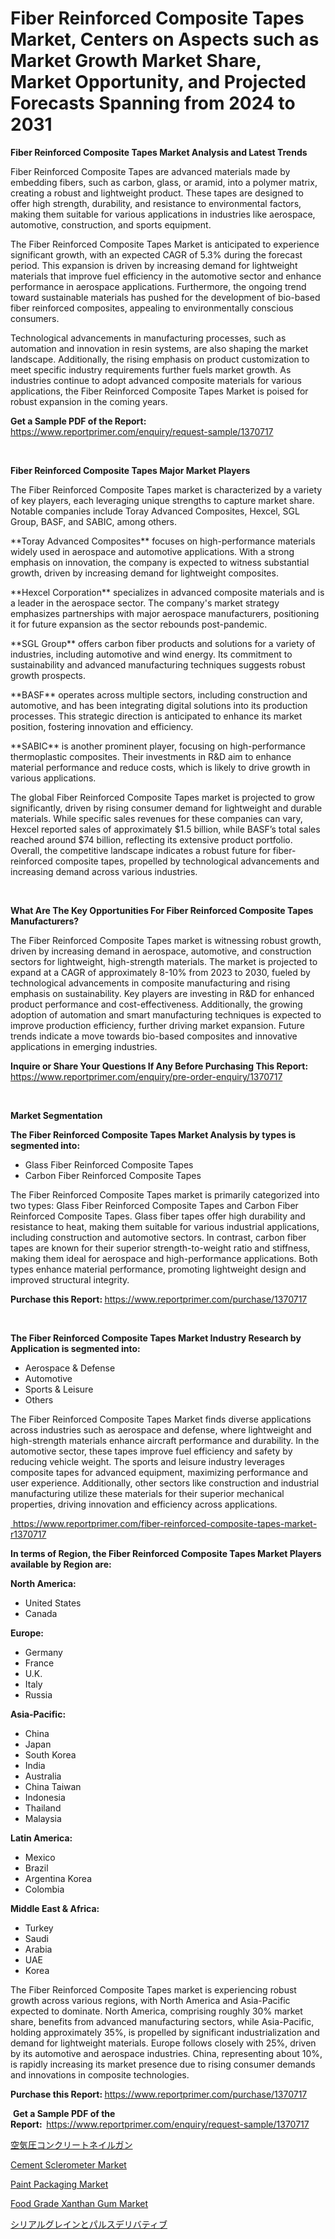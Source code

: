 <p><h1>Fiber Reinforced Composite Tapes Market, Centers on Aspects such as Market Growth Market Share, Market Opportunity, and Projected Forecasts Spanning from 2024 to 2031</h1></p><p><strong>Fiber Reinforced Composite Tapes Market Analysis and Latest Trends</strong></p>
<p><p>Fiber Reinforced Composite Tapes are advanced materials made by embedding fibers, such as carbon, glass, or aramid, into a polymer matrix, creating a robust and lightweight product. These tapes are designed to offer high strength, durability, and resistance to environmental factors, making them suitable for various applications in industries like aerospace, automotive, construction, and sports equipment.</p><p>The Fiber Reinforced Composite Tapes Market is anticipated to experience significant growth, with an expected CAGR of 5.3% during the forecast period. This expansion is driven by increasing demand for lightweight materials that improve fuel efficiency in the automotive sector and enhance performance in aerospace applications. Furthermore, the ongoing trend toward sustainable materials has pushed for the development of bio-based fiber reinforced composites, appealing to environmentally conscious consumers.</p><p>Technological advancements in manufacturing processes, such as automation and innovation in resin systems, are also shaping the market landscape. Additionally, the rising emphasis on product customization to meet specific industry requirements further fuels market growth. As industries continue to adopt advanced composite materials for various applications, the Fiber Reinforced Composite Tapes Market is poised for robust expansion in the coming years.</p></p>
<p><strong>Get a Sample PDF of the Report:&nbsp;</strong> <a href="https://www.reportprimer.com/enquiry/request-sample/1370717">https://www.reportprimer.com/enquiry/request-sample/1370717</a></p>
<p>&nbsp;</p>
<p><strong>Fiber Reinforced Composite Tapes Major Market Players</strong></p>
<p><p>The Fiber Reinforced Composite Tapes market is characterized by a variety of key players, each leveraging unique strengths to capture market share. Notable companies include Toray Advanced Composites, Hexcel, SGL Group, BASF, and SABIC, among others.</p><p>**Toray Advanced Composites** focuses on high-performance materials widely used in aerospace and automotive applications. With a strong emphasis on innovation, the company is expected to witness substantial growth, driven by increasing demand for lightweight composites.</p><p>**Hexcel Corporation** specializes in advanced composite materials and is a leader in the aerospace sector. The company's market strategy emphasizes partnerships with major aerospace manufacturers, positioning it for future expansion as the sector rebounds post-pandemic.</p><p>**SGL Group** offers carbon fiber products and solutions for a variety of industries, including automotive and wind energy. Its commitment to sustainability and advanced manufacturing techniques suggests robust growth prospects.</p><p>**BASF** operates across multiple sectors, including construction and automotive, and has been integrating digital solutions into its production processes. This strategic direction is anticipated to enhance its market position, fostering innovation and efficiency.</p><p>**SABIC** is another prominent player, focusing on high-performance thermoplastic composites. Their investments in R&D aim to enhance material performance and reduce costs, which is likely to drive growth in various applications.</p><p>The global Fiber Reinforced Composite Tapes market is projected to grow significantly, driven by rising consumer demand for lightweight and durable materials. While specific sales revenues for these companies can vary, Hexcel reported sales of approximately $1.5 billion, while BASF’s total sales reached around $74 billion, reflecting its extensive product portfolio. Overall, the competitive landscape indicates a robust future for fiber-reinforced composite tapes, propelled by technological advancements and increasing demand across various industries.</p></p>
<p>&nbsp;</p>
<p><strong>What Are The Key Opportunities For Fiber Reinforced Composite Tapes Manufacturers?</strong></p>
<p><p>The Fiber Reinforced Composite Tapes market is witnessing robust growth, driven by increasing demand in aerospace, automotive, and construction sectors for lightweight, high-strength materials. The market is projected to expand at a CAGR of approximately 8-10% from 2023 to 2030, fueled by technological advancements in composite manufacturing and rising emphasis on sustainability. Key players are investing in R&D for enhanced product performance and cost-effectiveness. Additionally, the growing adoption of automation and smart manufacturing techniques is expected to improve production efficiency, further driving market expansion. Future trends indicate a move towards bio-based composites and innovative applications in emerging industries.</p></p>
<p><strong>Inquire or Share Your Questions If Any Before Purchasing This Report:</strong> <a href="https://www.reportprimer.com/enquiry/pre-order-enquiry/1370717">https://www.reportprimer.com/enquiry/pre-order-enquiry/1370717</a></p>
<p>&nbsp;</p>
<p><strong>Market Segmentation</strong></p>
<p><strong>The Fiber Reinforced Composite Tapes Market Analysis by types is segmented into:</strong></p>
<p><ul><li>Glass Fiber Reinforced Composite Tapes</li><li>Carbon Fiber Reinforced Composite Tapes</li></ul></p>
<p><p>The Fiber Reinforced Composite Tapes market is primarily categorized into two types: Glass Fiber Reinforced Composite Tapes and Carbon Fiber Reinforced Composite Tapes. Glass fiber tapes offer high durability and resistance to heat, making them suitable for various industrial applications, including construction and automotive sectors. In contrast, carbon fiber tapes are known for their superior strength-to-weight ratio and stiffness, making them ideal for aerospace and high-performance applications. Both types enhance material performance, promoting lightweight design and improved structural integrity.</p></p>
<p><strong>Purchase this Report:&nbsp;</strong><a href="https://www.reportprimer.com/purchase/1370717">https://www.reportprimer.com/purchase/1370717</a></p>
<p>&nbsp;</p>
<p><strong>The Fiber Reinforced Composite Tapes Market Industry Research by Application is segmented into:</strong></p>
<p><ul><li>Aerospace & Defense</li><li>Automotive</li><li>Sports & Leisure</li><li>Others</li></ul></p>
<p><p>The Fiber Reinforced Composite Tapes Market finds diverse applications across industries such as aerospace and defense, where lightweight and high-strength materials enhance aircraft performance and durability. In the automotive sector, these tapes improve fuel efficiency and safety by reducing vehicle weight. The sports and leisure industry leverages composite tapes for advanced equipment, maximizing performance and user experience. Additionally, other sectors like construction and industrial manufacturing utilize these materials for their superior mechanical properties, driving innovation and efficiency across applications.</p></p>
<p><a href="https://www.reportprimer.com/fiber-reinforced-composite-tapes-market-r1370717">&nbsp;https://www.reportprimer.com/fiber-reinforced-composite-tapes-market-r1370717</a></p>
<p><strong>In terms of Region, the Fiber Reinforced Composite Tapes Market Players available by Region are:</strong></p>
<p>
    <p> <strong> North America: </strong>
        <ul>
            <li>United States</li>
            <li>Canada</li>
        </ul>
        </p> 
    <p> <strong> Europe: </strong>
        <ul>
            <li>Germany</li>
            <li>France</li>
            <li>U.K.</li>
            <li>Italy</li>
            <li>Russia</li>
        </ul>
        </p> 
    <p> <strong> Asia-Pacific: </strong>
        <ul>
            <li>China</li>
            <li>Japan</li>
            <li>South Korea</li>
            <li>India</li>
            <li>Australia</li>
            <li>China Taiwan</li>
            <li>Indonesia</li>
            <li>Thailand</li>
            <li>Malaysia</li>
        </ul>
        </p> 
    <p> <strong> Latin America: </strong>
        <ul>
            <li>Mexico</li>
            <li>Brazil</li>
            <li>Argentina Korea</li>
            <li>Colombia</li>
        </ul>
        </p> 
    <p> <strong> Middle East & Africa: </strong>
        <ul>
            <li>Turkey</li>
            <li>Saudi</li>
            <li>Arabia</li>
            <li>UAE</li>
            <li>Korea</li>
        </ul>
    </p>
    </p>
<p><p>The Fiber Reinforced Composite Tapes market is experiencing robust growth across various regions, with North America and Asia-Pacific expected to dominate. North America, comprising roughly 30% market share, benefits from advanced manufacturing sectors, while Asia-Pacific, holding approximately 35%, is propelled by significant industrialization and demand for lightweight materials. Europe follows closely with 25%, driven by its automotive and aerospace industries. China, representing about 10%, is rapidly increasing its market presence due to rising consumer demands and innovations in composite technologies.</p></p>
<p><strong>Purchase this Report: </strong><a href="https://www.reportprimer.com/purchase/1370717">https://www.reportprimer.com/purchase/1370717</a></p>
<p>&nbsp;<strong>Get a Sample PDF of the Report:&nbsp;&nbsp;</strong><a href="https://www.reportprimer.com/enquiry/request-sample/1370717">https://www.reportprimer.com/enquiry/request-sample/1370717</a></p>
<p><strong></strong></p>
<p><p><a href="https://medium.com/@jamiebertrgnaum3545/%E3%83%91%E3%83%B3%E3%83%97%E3%82%B3%E3%83%B3%E3%82%AF%E3%83%AA%E3%83%BC%E3%83%88%E9%87%98%E6%89%93%E3%81%A1%E6%A9%9F%E5%B8%82%E5%A0%B4%E3%81%AE%E3%83%9E%E3%83%83%E3%83%94%E3%83%B3%E3%82%B0-%E3%83%88%E3%83%AC%E3%83%B3%E3%83%89-%E8%AA%B2%E9%A1%8C-%E3%81%9D%E3%81%97%E3%81%A6%E7%AA%81%E7%A0%B4%E5%8F%A3-2024-2031-c3f6b59624f3">空気圧コンクリートネイルガン</a></p><p><a href="https://medium.com/@alenaieme/cement-sclerometer-market-size-share-competitive-landscape-and-trend-analysis-report-by-type-by-411a672f744a?postPublishedType=repub">Cement Sclerometer Market</a></p><p><a href="https://www.linkedin.com/pulse/paint-packaging-market-research-report-includes-analysis-size-xiblf">Paint Packaging Market</a></p><p><a href="https://issuu.com/reportprime-2/docs/food-grade-xanthan-gum-market-size-_204ddd035085a7">Food Grade Xanthan Gum Market</a></p><p><a href="https://medium.com/@kandrakodamadbg/%E3%82%B7%E3%83%AA%E3%82%A2%E3%83%AB%E7%A9%80%E7%89%A9%E3%81%A8%E8%B1%86%E9%A1%9E%E6%B4%BE%E7%94%9F%E5%93%81%E5%B8%82%E5%A0%B4%E8%A6%8F%E6%A8%A1-%E6%88%90%E9%95%B7%E5%8B%95%E5%90%91-%E7%B5%B1%E8%A8%88-%E4%BA%88%E6%B8%AC-2024%E5%B9%B4-2031%E5%B9%B4-48ffa879bd64?postPublishedType=repub">シリアルグレインとパルスデリバティブ</a></p></p>